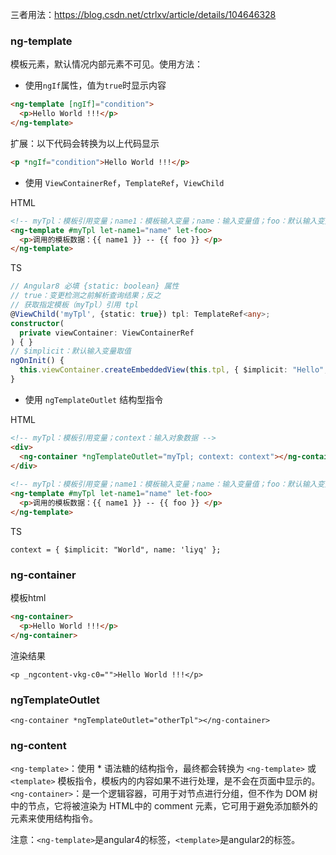 三者用法：https://blog.csdn.net/ctrlxv/article/details/104646328

### ng-template
模板元素，默认情况内部元素不可见。使用方法：
* 使用`ngIf`属性，值为`true`时显示内容

```html
<ng-template [ngIf]="condition">
  <p>Hello World !!!</p>
</ng-template>
```
扩展：以下代码会转换为以上代码显示
```html
<p *ngIf="condition">Hello World !!!</p>
```

* 使用 `ViewContainerRef`，`TemplateRef`，`ViewChild`

HTML
```html
<!-- myTpl：模板引用变量；name1：模板输入变量；name：输入变量值；foo：默认输入变量 -->
<ng-template #myTpl let-name1="name" let-foo>
  <p>调用的模板数据：{{ name1 }} -- {{ foo }} </p>
</ng-template>
```
TS
```typescript
// Angular8 必填 {static: boolean} 属性
// true：变更检测之前解析查询结果；反之
// 获取指定模板（myTpl）引用 tpl
@ViewChild('myTpl', {static: true}) tpl: TemplateRef<any>;
constructor(
  private viewContainer: ViewContainerRef
) { }
// $implicit：默认输入变量取值
ngOnInit() {
  this.viewContainer.createEmbeddedView(this.tpl, { $implicit: "Hello", name: 'World' });
}
```

* 使用 `ngTemplateOutlet` 结构型指令

HTML
```html
<!-- myTpl：模板引用变量；context：输入对象数据 -->
<div>
  <ng-container *ngTemplateOutlet="myTpl; context: context"></ng-container>
</div>
 
<!-- myTpl：模板引用变量；name1：模板输入变量；name：输入变量值；foo：默认输入变量 -->
<ng-template #myTpl let-name1="name" let-foo>
  <p>调用的模板数据：{{ name1 }} -- {{ foo }} </p>
</ng-template>
```

TS
```
context = { $implicit: "World", name: 'liyq' };
```

### ng-container

模板html
```html
<ng-container>
  <p>Hello World !!!</p>
</ng-container>
```
渲染结果
```
<p _ngcontent-vkg-c0="">Hello World !!!</p>
```

### ngTemplateOutlet
```
<ng-container *ngTemplateOutlet="otherTpl"></ng-container>
```

### ng-content


`<ng-template>`：使用 * 语法糖的结构指令，最终都会转换为 `<ng-template>` 或 `<template>` 模板指令，模板内的内容如果不进行处理，是不会在页面中显示的。
`<ng-container>`：是一个逻辑容器，可用于对节点进行分组，但不作为 DOM 树中的节点，它将被渲染为 HTML中的 comment 元素，它可用于避免添加额外的元素来使用结构指令。

注意：`<ng-template>`是angular4的标签，`<template>`是angular2的标签。

